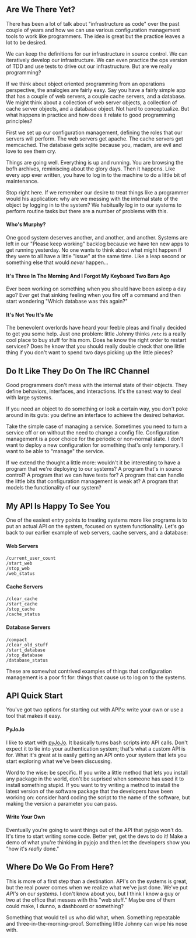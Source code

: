 ## Are We There Yet?

There has been a lot of talk about "infrastructure as code" over the past couple of years and how we can use various configuration management tools to work like programmers.  The idea is great but the practice leaves a lot to be desired.

We can keep the definitions for our infrastructure in source control.  We can iteratively develop our infrastructure.  We can even practice the ops version of TDD and use tests to drive out our infrastructure.  But are we really programming?

If we think about object oriented programming from an operations perspective, the analogies are fairly easy.  Say you have a fairly simple app that has a couple of web servers, a couple cache servers, and a database.  We might think about a collection of web server objects, a collection of cache server objects, and a database object.  Not hard to conceptualize.  But what happens in practice and how does it relate to good programming principles?

First we set up our configuration management, defining the roles that our servers will perform.  The web servers get apache.  The cache servers get memcached.  The database gets sqlite because you, madam, are evil and love to see them cry.

Things are going well.  Everything is up and running.  You are browsing the bofh archives, reminiscing about the glory days.  Then it happens.  Like every app ever written, you have to log in to the machine to do a little bit of maintenance.

Stop right here.  If we remember our desire to treat things like a programmer would his application: why are we messing with the internal state of the object by logging in to the system?  We habitually log in to our systems to perform routine tasks but there are a number of problems with this.

#### Who's Murphy?

One good system deserves another, and another, and another.  Systems are left in our "Please keep working" backlog because we have ten new apps to get running yesterday.  No one wants to think about what might happen if they were to all have a little "issue" at the same time.  Like a leap second or something else that would *never* happen...

#### It's Three In The Morning And I Forgot My Keyboard Two Bars Ago

Ever been working on something when you should have been asleep a day ago?  Ever get that sinking feeling when you fire off a command and then start wondering "Which database was this again?"

#### It's Not You It's Me

The benevolent overlords have heard your feeble pleas and finally decided to get you some help.  Just one problem: little Johnny thinks `/etc` is a really cool place to buy stuff for his mom.  Does he know the right order to restart services?  Does he know that you should really double check that one little thing if you don't want to spend two days picking up the little pieces?


## Do It Like They Do On The IRC Channel

Good programmers don't mess with the internal state of their objects.  They define behaviors, interfaces, and interactions.  It's the sanest way to deal with large systems.

If you need an object to do something or look a certain way, you don't poke around in its guts: you define an interface to achieve the desired behavior.

Take the simple case of managing a service.  Sometimes you need to turn a service off or on without the need to change a config file.  Configuration management is a poor choice for the periodic or non-normal state.  I don't want to deploy a new configuration for something that's only temporary.  I want to be able to "manage" the service.

If we extend the thought a little more: wouldn't it be interesting to have a program that we're deploying to our systems?  A program that's in source control?  A program that we can have tests for?  A program that can handle the little bits that configuration management is weak at?  A program that models the functionality of our system?

## My API Is Happy To See You

One of the easiest entry points to treating systems more like programs is to put an actual API on the system, focused on system functionality.  Let's go back to our earlier example of web servers, cache servers, and a database:

#### Web Servers
```
/current_user_count
/start_web
/stop_web
/web_status
```

#### Cache Servers
```
/clear_cache
/start_cache
/stop_cache
/cache_status
```

#### Database Servers
```
/compact
/clear_old_stuff
/start_database
/stop_database
/database_status
```

These are somewhat contrived examples of things that configuration management is a poor fit for: things that cause us to log on to the systems.

## API Quick Start

You've got two options for starting out with API's: write your own or use a tool that makes it easy.

#### PyJoJo

I like to start with [pyJoJo](https://github.com/atarola/pyjojo).  It basically turns bash scripts into API calls.  Don't expect it to tie into your authentication system; that's what a custom API is for.  What it's great at is easily getting an API onto your system that lets you start exploring what we've been discussing.

Word to the wise: be specific.  If you write a little method that lets you install any package in the world, don't be suprised when someone has used it to install something stupid.  If you want to try writing a method to install the latest version of the software package that the developers have been working on: consider hard coding the script to the name of the software, but making the version a parameter you can pass.

#### Write Your Own

Eventually you're going to want things out of the API that pyjojo won't do.  It's time to start writing some code.  Better yet, get the devs to do it!  Make a demo of what you're thinking in pyjojo and then let the developers show you "how it's *really* done."


## Where Do We Go From Here?

This is more of a first step than a destination.  API's on the systems is great, but the real power comes when we realize what we've just done.  We've put *API's* on our *systems*.  I don't know about you, but I think I know a guy or two at the office that messes with this "web stuff."  Maybe one of them could make, I dunno, a dashboard or something?

Something that would tell us who did what, when.  Something repeatable and three-in-the-morning-proof.  Something little Johnny can wipe his nose with.


